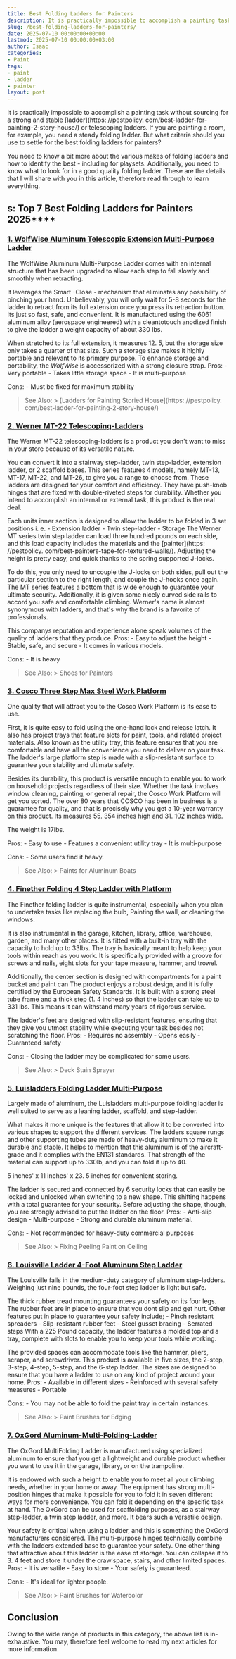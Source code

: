 ```yaml
---
title: Best Folding Ladders for Painters
description: It is practically impossible to accomplish a painting task without sourcing for a strong and stable ladder or telescoping ladders . If you are painting a...
slug: /best-folding-ladders-for-painters/
date: 2025-07-10 00:00:00+00:00
lastmod: 2025-07-10 00:00:00+03:00
author: Isaac
categories:
- Paint
tags:
- paint
- ladder
- painter
layout: post
---
```


It is practically impossible to accomplish a painting task without sourcing for a strong and stable [ladder](https: //pestpolicy. com/best-ladder-for-painting-2-story-house/) or telescoping ladders. If you are painting a room, for example, you need a steady folding ladder. But what criteria should you use to settle for the best folding ladders for painters?

You need to know a bit more about the various makes of folding ladders and how to identify the best - including for playsets. Additionally, you need to know what to look for in a good quality folding ladder. These are the details that I will share with you in this article, therefore read through to learn everything.

##  s: Top 7 Best Folding Ladders for Painters 2025****

###  [1. WolfWise Aluminum Telescopic Extension Multi-Purpose Ladder](https://www.amazon.com/dp/B01B2OFNHM/?tag=p-policy-20)

The WolfWise Aluminum Multi-Purpose Ladder comes with an internal structure that has been upgraded to allow each step to fall slowly and smoothly when retracting.

It leverages the Smart -Close - mechanism that eliminates any possibility of pinching your hand. Unbelievably, you will only wait for 5-8 seconds for the ladder to retract from its full extension once you press its retraction button. Its just so fast, safe, and convenient. It is manufactured using the 6061 aluminum alloy (aerospace engineered) with a cleantotouch anodized finish to give the ladder a weight capacity of about 330 Ibs.

When stretched to its full extension, it measures 12. 5, but the storage size only takes a quarter of that size. Such a storage size makes it highly portable and relevant to its primary purpose. To enhance storage and portability, the *WolfWise* is accessorized with a strong closure strap. Pros: - Very portable - Takes little storage space - It is multi-purpose

Cons: - Must be fixed for maximum stability

> See Also: > [Ladders for Painting Storied House](https: //pestpolicy. com/best-ladder-for-painting-2-story-house/)

###  [2. Werner MT-22 Telescoping-Ladders](https://www.amazon.com/dp/B0000VYDHU/?tag=p-policy-20)

The Werner MT-22 telescoping-ladders is a product you don't want to miss in your store because of its versatile nature.

You can convert it into a stairway step-ladder, twin step-ladder, extension ladder, or 2 scaffold bases. This series features 4 models, namely MT-13, MT-17, MT-22, and MT-26, to give you a range to choose from. These ladders are designed for your comfort and efficiency. They have push-knob hinges that are fixed with double-riveted steps for durability. Whether you intend to accomplish an internal or external task, this product is the real deal.

Each units inner section is designed to allow the ladder to be folded in 3 set positions i. e. - Extension ladder - Twin step-ladder - Storage The Werner MT series twin step ladder can load three hundred pounds on each side, and this load capacity includes the materials and the [painter](https: //pestpolicy. com/best-painters-tape-for-textured-walls/). Adjusting the height is pretty easy, and quick thanks to the spring supported J-locks.

To do this, you only need to uncouple the J-locks on both sides, pull out the particular section to the right length, and couple the J-hooks once again. The MT series features a bottom that is wide enough to guarantee your ultimate security. Additionally, it is given some nicely curved side rails to accord you safe and comfortable climbing. Werner's name is almost synonymous with ladders, and that's why the brand is a favorite of professionals.

This companys reputation and experience alone speak volumes of the quality of ladders that they produce. Pros: - Easy to adjust the height - Stable, safe, and secure - It comes in various models.

Cons: - It is heavy

> See Also: > Shoes for Painters

###  [3. Cosco Three Step Max Steel Work Platform](https://www.amazon.com/dp/B002DPVATU/?tag=p-policy-20)

One quality that will attract you to the Cosco Work Platform is its ease to use.

First, it is quite easy to fold using the one-hand lock and release latch. It also has project trays that feature slots for paint, tools, and related project materials. Also known as the utility tray, this feature ensures that you are comfortable and have all the convenience you need to deliver on your task. The ladder's large platform step is made with a slip-resistant surface to guarantee your stability and ultimate safety.

Besides its durability, this product is versatile enough to enable you to work on household projects regardless of their size. Whether the task involves window cleaning, painting, or general repair, the Cosco Work Platform will get you sorted. The over 80 years that COSCO has been in business is a guarantee for quality, and that is precisely why you get a 10-year warranty on this product. Its measures 55. 354 inches high and 31. 102 inches wide.

The weight is 17Ibs.

Pros: - Easy to use - Features a convenient utility tray - It is multi-purpose

Cons: - Some users find it heavy.

> See Also: > Paints for Aluminum Boats

###  [4. Finether Folding 4 Step Ladder with Platform](https://www.amazon.com/dp/B077YJK1SZ/?tag=p-policy-20)

The Finether folding ladder is quite instrumental, especially when you plan to undertake tasks like replacing the bulb, Painting the wall, or cleaning the windows.

It is also instrumental in the garage, kitchen, library, office, warehouse, garden, and many other places. It is fitted with a built-in tray with the capacity to hold up to 33Ibs. The tray is basically meant to help keep your tools within reach as you work. It is specifically provided with a groove for screws and nails, eight slots for your tape measure, hammer, and trowel.

Additionally, the center section is designed with compartments for a paint bucket and paint can The product enjoys a robust design, and it is fully certified by the European Safety Standards. It is built with a strong steel tube frame and a thick step (1. 4 inches) so that the ladder can take up to 331 lbs. This means it can withstand many years of rigorous service.

The ladder's feet are designed with slip-resistant features, ensuring that they give you utmost stability while executing your task besides not scratching the floor. Pros: - Requires no assembly - Opens easily - Guaranteed safety

Cons: - Closing the ladder may be complicated for some users.

> See Also: > Deck Stain Sprayer

###  [5. Luisladders Folding Ladder Multi-Purpose](https://www.amazon.com/dp/B0748C21TW/?tag=p-policy-20)

Largely made of aluminum, the Luisladders multi-purpose folding ladder is well suited to serve as a leaning ladder, scaffold, and step-ladder.

What makes it more unique is the features that allow it to be converted into various shapes to support the different services. The ladders square rungs and other supporting tubes are made of heavy-duty aluminum to make it durable and stable. It helps to mention that this aluminum is of the aircraft-grade and it complies with the EN131 standards. That strength of the material can support up to 330lb, and you can fold it up to 40.

5 inches' x 11 inches' x 23. 5 inches for convenient storing.

The ladder is secured and connected by 6 security locks that can easily be locked and unlocked when switching to a new shape. This shifting happens with a total guarantee for your security. Before adjusting the shape, though, you are strongly advised to put the ladder on the floor. Pros: - Anti-slip design - Multi-purpose - Strong and durable aluminum material.

Cons: - Not recommended for heavy-duty commercial purposes

> See Also: > Fixing Peeling Paint on Ceiling

###  [6. Louisville Ladder 4-Foot Aluminum Step Ladder](https://www.amazon.com/dp/B003OYJB5Y/?tag=p-policy-20)

The Louisville falls in the medium-duty category of aluminum step-ladders. Weighing just nine pounds, the four-foot step ladder is light but safe.

The thick rubber tread mounting guarantees your safety on its four legs. The rubber feet are in place to ensure that you dont slip and get hurt. Other features put in place to guarantee your safety include; - Pinch resistant spreaders - Slip-resistant rubber feet - Steel gusset bracing - Serrated steps With a 225 Pound capacity, the ladder features a molded top and a tray, complete with slots to enable you to keep your tools while working.

The provided spaces can accommodate tools like the hammer, pliers, scraper, and screwdriver. This product is available in five sizes, the 2-step, 3-step, 4-step, 5-step, and the 6-step ladder. The sizes are designed to ensure that you have a ladder to use on any kind of project around your home. Pros: - Available in different sizes - Reinforced with several safety measures - Portable

Cons: - You may not be able to fold the paint tray in certain instances.

> See Also: > Paint Brushes for Edging

###  [7. OxGord Aluminum-Multi-Folding-Ladder](https://www.amazon.com/dp/B01JY9QAPQ/?tag=p-policy-20)

The OxGord MultiFolding Ladder is manufactured using specialized aluminum to ensure that you get a lightweight and durable product whether you want to use it in the garage, library, or on the trampoline.

It is endowed with such a height to enable you to meet all your climbing needs, whether in your home or away. The equipment has strong multi-position hinges that make it possible for you to fold it in seven different ways for more convenience. You can fold it depending on the specific task at hand. The OxGord can be used for scaffolding purposes, as a stairway step-ladder, a twin step ladder, and more. It bears such a versatile design.

Your safety is critical when using a ladder, and this is something the OxGord manufacturers considered. The multi-purpose hinges technically combine with the ladders extended base to guarantee your safety. One other thing that attractive about this ladder is the ease of storage. You can collapse it to 3. 4 feet and store it under the crawlspace, stairs, and other limited spaces. Pros: - It is versatile - Easy to store - Your safety is guaranteed.

Cons: - It's ideal for lighter people.

> See Also: > Paint Brushes for Watercolor

##  Conclusion

Owing to the wide range of products in this category, the above list is in-exhaustive. You may, therefore feel welcome to read my next articles for more information.
